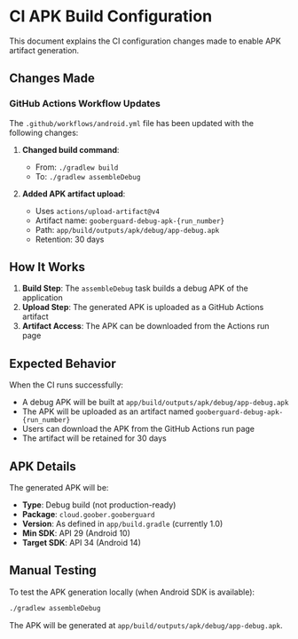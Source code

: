 # CI APK Build Configuration

This document explains the CI configuration changes made to enable APK artifact generation.

## Changes Made

### GitHub Actions Workflow Updates

The `.github/workflows/android.yml` file has been updated with the following changes:

1. **Changed build command**: 
   - From: `./gradlew build` 
   - To: `./gradlew assembleDebug`

2. **Added APK artifact upload**:
   - Uses `actions/upload-artifact@v4`
   - Artifact name: `gooberguard-debug-apk-{run_number}`
   - Path: `app/build/outputs/apk/debug/app-debug.apk`
   - Retention: 30 days

## How It Works

1. **Build Step**: The `assembleDebug` task builds a debug APK of the application
2. **Upload Step**: The generated APK is uploaded as a GitHub Actions artifact
3. **Artifact Access**: The APK can be downloaded from the Actions run page

## Expected Behavior

When the CI runs successfully:

- A debug APK will be built at `app/build/outputs/apk/debug/app-debug.apk`
- The APK will be uploaded as an artifact named `gooberguard-debug-apk-{run_number}`
- Users can download the APK from the GitHub Actions run page
- The artifact will be retained for 30 days

## APK Details

The generated APK will be:
- **Type**: Debug build (not production-ready)
- **Package**: `cloud.goober.gooberguard`
- **Version**: As defined in `app/build.gradle` (currently 1.0)
- **Min SDK**: API 29 (Android 10)
- **Target SDK**: API 34 (Android 14)

## Manual Testing

To test the APK generation locally (when Android SDK is available):

```bash
./gradlew assembleDebug
```

The APK will be generated at `app/build/outputs/apk/debug/app-debug.apk`.